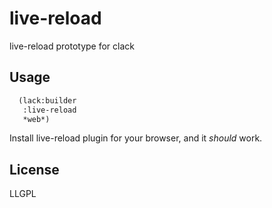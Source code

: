 # live-reload

live-reload prototype for clack

## Usage

```lisp
  (lack:builder
   :live-reload
   *web*)
```
Install live-reload plugin for your browser, and it *should* work.

## License

LLGPL
